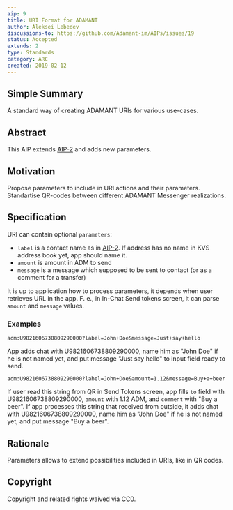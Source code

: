```yaml
---
aip: 9
title: URI Format for ADAMANT
author: Aleksei Lebedev
discussions-to: https://github.com/Adamant-im/AIPs/issues/19
status: Accepted
extends: 2
type: Standards
category: ARC
created: 2019-02-12
---
```


<!--You can leave these HTML comments in your merged AIP and delete the visible duplicate text guides, they will not appear and may be helpful to refer to if you edit it again. This is the suggested template for new AIPs. Note that an AIP number will be assigned by an editor. When opening a pull request to submit your AIP, please use an abbreviated title in the filename, `aip-draft_title_abbrev.md`. The title should be 44 characters or less.-->

## Simple Summary

A standard way of creating ADAMANT URIs for various use-cases.

## Abstract
<!--A short (~200 word) description of the technical issue being addressed.-->
This AIP extends [AIP-2](https://aips.adamant.im/AIPS/aip-2) and adds new parameters.

## Motivation
<!--The motivation is critical for AIPs that want to change the protocol. It should clearly explain why the existing protocol specification is inadequate to address the problem that the AIP solves. AIP submissions without sufficient motivation may be rejected outright.-->
Propose parameters to include in URI actions and their parameters. Standartise QR-codes between different ADAMANT Messenger realizations.

## Specification

URI can contain optional `parameters`:

- `label` is a contact name as in [AIP-2](https://aips.adamant.im/AIPS/aip-2). If address has no name in KVS address book yet, app should name it.
- `amount` is amount in ADM to send
- `message` is a message which supposed to be sent to contact (or as a comment for a transfer)

It is up to application how to process parameters, it depends when user retrieves URL in the app. F. e., in In-Chat Send tokens screen, it can parse `amount` and `message` values.

### Examples

```
adm:U9821606738809290000?label=John+Doe&message=Just+say+hello
```

App adds chat with U9821606738809290000, name him as "John Doe" if he is not named yet, and put message "Just say hello" to input field ready to send.

```
adm:U9821606738809290000?label=John+Doe&amount=1.12&message=Buy+a+beer
```

If user read this string from QR in Send Tokens screen, app fills `to` field with U9821606738809290000, `amount` with 1.12 ADM, and `comment` with "Buy a beer".
If app processes this string that received from outside, it adds chat with U9821606738809290000, name him as "John Doe" if he is not named yet, and put message "Buy a beer".

## Rationale
<!--The rationale fleshes out the specification by describing what motivated the design and why particular design decisions were made. It should describe alternate designs that were considered and related work, e.g. how the feature is supported in other languages. The rationale may also provide evidence of consensus within the community, and should discuss important objections or concerns raised during discussion.-->
Parameters allows to extend possibilities included in URIs, like in QR codes.

## Copyright

Copyright and related rights waived via [CC0](https://creativecommons.org/publicdomain/zero/1.0/).
